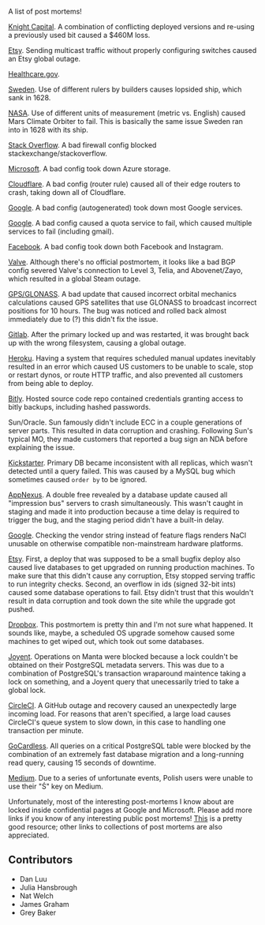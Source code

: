 A list of post mortems!

[Knight Capital](http://pythonsweetness.tumblr.com/post/64740079543/how-to-lose-172222-a-second-for-45-minutes). A combination of conflicting deployed versions and re-using a previously used bit caused a $460M loss.

[Etsy](https://codeascraft.com/2012/01/23/solr-bittorrent-index-replication/). Sending multicast traffic without properly configuring switches caused an Etsy global outage.

[Healthcare.gov](https://plus.google.com/+AndreasSchou/posts/FhWtABz7ew9).

[Sweden](http://www.pri.org/stories/2012-02-23/new-clues-emerge-centuries-old-swedish-shipwreck). Use of different rulers by builders causes lopsided ship, which sank in 1628.

[NASA](https://en.wikipedia.org/wiki/Mars_Climate_Orbiter). Use of different units of measurement (metric vs. English) caused Mars Climate Orbiter to fail. This is basically the same issue Sweden ran into in 1628 with its ship.

[Stack Overflow](http://stackstatus.net/post/96025967369/outage-post-mortem-august-25th-2014). A bad firewall config blocked stackexchange/stackoverflow.

[Microsoft](http://azure.microsoft.com/blog/2014/11/19/update-on-azure-storage-service-interruption/). A bad config took down Azure storage.

[Cloudflare](https://blog.cloudflare.com/todays-outage-post-mortem-82515/). A bad config (router rule) caused all of their edge routers to crash, taking down all of Cloudflare.

[Google](http://googleblog.blogspot.com/2014/01/todays-outage-for-several-google.html). A bad config (autogenerated) took down most Google services.

[Google](https://code.google.com/p/chromium/issues/detail?id=165171#c27). A bad config caused a quota service to fail, which caused multiple services to fail (including gmail).

[Facebook](https://blog.thousandeyes.com/facebook-outage-deep-dive/). A bad config took down both Facebook and Instagram.

[Valve](https://blog.thousandeyes.com/steam-outage-monitor-data-center-connectivity/). Although there's no official postmortem, it looks like a bad BGP config severed Valve's connection to Level 3, Telia, and Abovenet/Zayo, which resulted in a global Steam outage.

[GPS/GLONASS](http://www.gps.gov/governance/advisory/meetings/2014-06/beutler1.pdf). A bad update that caused incorrect orbital mechanics calculations caused GPS satellites that use GLONASS to broadcast incorrect positions for 10 hours. The bug was noticed and rolled back almost immediately due to (?) this didn't fix the issue.

[Gitlab](https://docs.google.com/document/d/1ScqXAdb6BjhsDzCo3qdPYbt1uULzgZqPO8zHeHHarS0/preview?sle=true&hl=en&forcehl=1#heading=h.dfbilqgnc5sf). After the primary locked up and was restarted, it was brought back up with the wrong filesystem, causing a global outage.

[Heroku](https://status.heroku.com/incidents/642?postmortem). Having a system that requires scheduled manual updates inevitably resulted in an error which caused US customers to be unable to scale, stop or restart dynos, or route HTTP traffic, and also prevented all customers from being able to deploy.

[Bitly](http://blog.bitly.com/post/85260908544/more-detail). Hosted source code repo contained credentials granting access to bitly backups, including hashed passwords.

Sun/Oracle. Sun famously didn't include ECC in a couple generations of server parts. This resulted in data corruption and crashing. Following Sun's typical MO, they made customers that reported a bug sign an NDA before explaining the issue.

[Kickstarter](https://www.kickstarter.com/backing-and-hacking/the-day-the-replication-died). Primary DB became inconsistent with all replicas, which wasn't detected until a query failed. This was caused by a MySQL bug which sometimes caused `order by` to be ignored.

[AppNexus](http://techblog.appnexus.com/2013/2013-09-17-outage-postmortem/). A double free revealed by a database update caused all "impression bus" servers to crash simultaneously. This wasn't caught in staging and made it into production because a time delay is required to trigger the bug, and the staging period didn't have a built-in delay.

[Google](https://code.google.com/p/nativeclient/issues/detail?id=2508). Checking the vendor string instead of feature flags renders NaCl unusable on otherwise compatible non-mainstream hardware platforms.

[Etsy](https://blog.etsy.com/news/2012/demystifying-site-outages/). First, a deploy that was supposed to be a small bugfix deploy also caused live databases to get upgraded on running production machines. To make sure that this didn't cause any corruption, Etsy stopped serving traffic to run integrity checks. Second, an overflow in ids (signed 32-bit ints) caused some database operations to fail. Etsy didn't trust that this wouldn't result in data corruption and took down the site while the upgrade got pushed.

[Dropbox](https://blogs.dropbox.com/tech/2014/01/outage-post-mortem/). This postmortem is pretty thin and I'm not sure what happened. It sounds like, maybe, a scheduled OS upgrade somehow caused some machines to get wiped out, which took out some databases.

[Joyent](https://www.joyent.com/blog/manta-postmortem-7-27-2015). Operations on Manta were blocked because a lock couldn't be obtained on their PostgreSQL metadata servers. This was due to a combination of PostgreSQL's transaction wraparound maintence taking a lock on something, and a Joyent query that unecessarily tried to take a global lock.

[CircleCI](http://status.circleci.com/incidents/hr0mm9xmm3x6). A GitHub outage and recovery caused an unexpectedly large incoming load. For reasons that aren't specified, a large load causes CircleCI's queue system to slow down, in this case to handling one transaction per minute.

[GoCardless](https://gocardless.com/blog/zero-downtime-postgres-migrations-the-hard-parts/). All queries on a critical PostgreSQL table were blocked by the combination of an extremely fast database migration and a long-running read query, causing 15 seconds of downtime.

[Medium](https://medium.com/medium-eng/the-curious-case-of-disappearing-polish-s-fa398313d4df). Due to a series of unfortunate events, Polish users were unable to use their "Ś" key on Medium.

Unfortunately, most of the interesting post-mortems I know about are locked inside confidential pages at Google and Microsoft. Please add more links if you know of any interesting public post mortems! [This](https://plus.google.com/communities/115136140203018391796) is a pretty good resource; other links to collections of post mortems are also appreciated.

## Contributors

* Dan Luu
* Julia Hansbrough
* Nat Welch
* James Graham
* Grey Baker

